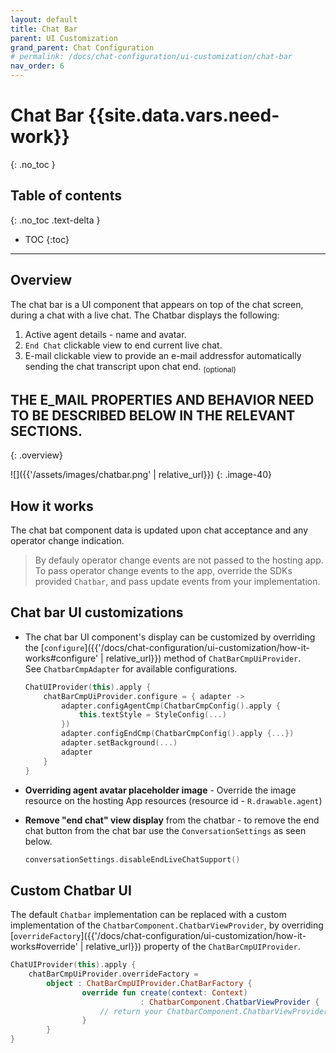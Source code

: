 ```yaml
---
layout: default
title: Chat Bar
parent: UI Customization
grand_parent: Chat Configuration 
# permalink: /docs/chat-configuration/ui-customization/chat-bar
nav_order: 6
---
```


# Chat Bar {{site.data.vars.need-work}}
{: .no_toc }

## Table of contents
{: .no_toc .text-delta }

- TOC
{:toc}

---

## Overview
The chat bar is a UI component that appears on top of the chat screen, during a chat with a live chat. 
The Chatbar displays the following:
 1. Active agent details - name and avatar.
 2. `End Chat` clickable view to end current live chat.
 3. E-mail clickable view to provide an e-mail addressfor automatically sending the chat transcript upon chat end. <sub>(optional)</sub> 
 ## THE E_MAIL PROPERTIES AND BEHAVIOR NEED TO BE DESCRIBED BELOW IN THE RELEVANT SECTIONS.

{: .overview}

![]({{'/assets/images/chatbar.png' | relative_url}})
{: .image-40}

## How it works
The chat bat component data is updated upon chat acceptance and any operator change indication. 

> By defauly operator change events are not passed to the hosting app.
   To pass operator change events to the app, override the SDKs provided `Chatbar`, and pass update events from your implementation.

## Chat bar UI customizations
- The chat bar UI component's display can be customized by overriding the [`configure`]({{'/docs/chat-configuration/ui-customization/how-it-works#configure' | relative_url}}) method of `ChatBarCmpUiProvider`.   
See `ChatbarCmpAdapter` for available configurations.
    ```kotlin
    ChatUIProvider(this).apply {
        chatBarCmpUiProvider.configure = { adapter ->
            adapter.configAgentCmp(ChatbarCmpConfig().apply { 
                this.textStyle = StyleConfig(...)
            })
            adapter.configEndCmp(ChatbarCmpConfig().apply {...})
            adapter.setBackground(...)
            adapter
        }
    }
    ```

- **Overriding agent avatar placeholder image** - Override the image resource on the hosting App resources (resource id - `R.drawable.agent`)

- **Remove "end chat" view display** from the chatbar - to remove the end chat button from the chat bar use the  `ConversationSettings` as seen below.
    ```kotlin
    conversationSettings.disableEndLiveChatSupport()
    ```


## Custom Chatbar UI
The default `Chatbar` implementation can be replaced with a custom  implementation of the `ChatbarComponent.ChatbarViewProvider`, by overriding [`overrideFactory`]({{'/docs/chat-configuration/ui-customization/how-it-works#override' | relative_url}}) property of the `ChatBarCmpUIProvider`. 
```kotlin
ChatUIProvider(this).apply {
    chatBarCmpUiProvider.overrideFactory = 
        object : ChatBarCmpUIProvider.ChatBarFactory {
                override fun create(context: Context)
                             : ChatbarComponent.ChatbarViewProvider {
                    // return your ChatbarComponent.ChatbarViewProvider implementation
                }
        }
}
```


